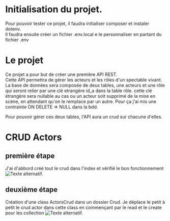 # Initialisation du projet.
Pour pouvoir tester ce projet, il faudra initialiser composer et instaler dotenv.  
Il faudra ensuite créer un fichier .env.local e le personnaliser en partant du fichier .env  
  
  
# Le projet
Ce projet a pour but de créer une première API REST.  
Cette API permettra de gérer les acteurs et les rôles d'un spectable vivant.  
La base de données sera composée de deux tables, une acteurs et une rôle qui seront relier par une clé etrangère id_a dans la table rôle.
cette clé étrangère sera nullable au cas ou un acteur soit supprimé de la mise en scène, en attendant qu'on le remplace par un autre.
Pour ça j'ai mis une contrainte ON DELETE => NULL dans la bdd.  
  
Pour pouvoir gérer ces deux tables, l'API aura un crud sur chacune d'elles.  
  
# CRUD Actors
## première étape
J'ai d'abbord créé tout le crud dans l'index et vérifié le bon fonctionnement
![Texte alternatif](/chemin/access/image.jpg "Titre de l'image").

## deuxième étape
Création d'une class ActorsCrud dans un dossier Crud.
Je déplace le petit à petit le crud actor dans cette class en commençant par le read et le create pour les collection
![Texte alternatif](/chemin/access/image.jpg "Titre de l'image").
